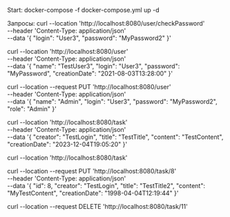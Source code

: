 Start: docker-compose -f docker-compose.yml up -d 

Запросы: 
curl --location 'http://localhost:8080/user/checkPassword' \
--header 'Content-Type: application/json' \
--data '{
    "login": "User3",
    "password": "MyPassword2"
}'

curl --location 'http://localhost:8080/user' \
--header 'Content-Type: application/json' \
--data '{
    "name": "TestUser3",
    "login": "User3",
    "password": "MyPassword",
    "creationDate": "2021-08-03T13:28:00"
}'

curl --location --request PUT 'http://localhost:8080/user' \
--header 'Content-Type: application/json' \
--data '{
    "name": "Admin",
    "login": "User3",
    "password": "MyPassword2",
    "role": "Admin"
}'

curl --location 'http://localhost:8080/task' \
--header 'Content-Type: application/json' \
--data '{
    "creator": "TestLogin",
    "title": "TestTitle",
    "content": "TestContent",
    "creationDate": "2023-12-04T19:05:20"
}'

curl --location 'http://localhost:8080/task'

curl --location --request PUT 'http://localhost:8080/task/8' \
--header 'Content-Type: application/json' \
--data '{
    "id": 8,
    "creator": "TestLogin",
    "title": "TestTitle2",
    "content": "MyTestContent",
    "creationDate": "1998-04-04T12:19:44"
}'

curl --location --request DELETE 'http://localhost:8080/task/11'
